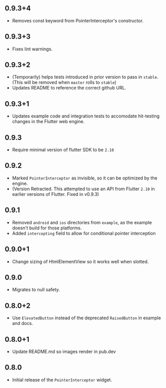 ## 0.9.3+4

* Removes const keyword from PointerInterceptor's constructor.

## 0.9.3+3

* Fixes lint warnings.

## 0.9.3+2

* (Temporarily) helps tests introduced in prior version to pass in `stable`.
  (This will be removed when `master` rolls to `stable`)
* Updates README to reference the correct github URL.

## 0.9.3+1

* Updates example code and integration tests to accomodate hit-testing changes in the Flutter web engine.

## 0.9.3

* Require minimal version of flutter SDK to be `2.10`

## 0.9.2

* Marked `PointerInterceptor` as invisible, so it can be optimized by the engine.
* (Version Retracted. This attempted to use an API from Flutter `2.10` in earlier versions of Flutter. Fixed in v0.9.3)

## 0.9.1

* Removed `android` and `ios` directories from `example`, as the example doesn't
  build for those platforms.
* Added `intercepting` field to allow for conditional pointer interception

## 0.9.0+1

* Change sizing of HtmlElementView so it works well when slotted.

## 0.9.0

* Migrates to null safety.

## 0.8.0+2

* Use `ElevatedButton` instead of the deprecated `RaisedButton` in example and docs.

## 0.8.0+1

* Update README.md so images render in pub.dev

## 0.8.0

* Initial release of the `PointerInterceptor` widget.
